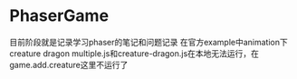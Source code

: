 # PhaserGame
目前阶段就是记录学习phaser的笔记和问题记录
在官方example中animation下creature dragon multiple.js和creature-dragon.js在本地无法运行，在 game.add.creature这里不运行了
